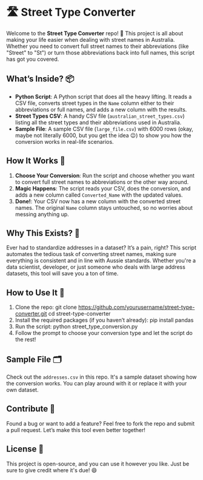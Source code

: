 # 🛣️ Street Type Converter

Welcome to the **Street Type Converter** repo! 🎉 This project is all about making your life easier when dealing with street names in Australia. Whether you need to convert full street names to their abbreviations (like "Street" to "St") or turn those abbreviations back into full names, this script has got you covered.

## What’s Inside? 📦

- **Python Script**: A Python script that does all the heavy lifting. It reads a CSV file, converts street types in the `Name` column either to their abbreviations or full names, and adds a new column with the results.
- **Street Types CSV**: A handy CSV file (`australian_street_types.csv`) listing all the street types and their abbreviations used in Australia.
- **Sample File**: A sample CSV file (`large_file.csv`) with 6000 rows (okay, maybe not literally 6000, but you get the idea 😉) to show you how the conversion works in real-life scenarios.

## How It Works 🔧

1. **Choose Your Conversion**: Run the script and choose whether you want to convert full street names to abbreviations or the other way around.
2. **Magic Happens**: The script reads your CSV, does the conversion, and adds a new column called `Converted_Name` with the updated values.
3. **Done!**: Your CSV now has a new column with the converted street names. The original `Name` column stays untouched, so no worries about messing anything up.

## Why This Exists? 🤔

Ever had to standardize addresses in a dataset? It’s a pain, right? This script automates the tedious task of converting street names, making sure everything is consistent and in line with Aussie standards. Whether you're a data scientist, developer, or just someone who deals with large address datasets, this tool will save you a ton of time.

## How to Use It 🚀

1. Clone the repo: git clone https://github.com/yourusername/street-type-converter.git cd street-type-converter
2. Install the required packages (if you haven’t already): pip install pandas
3. Run the script: python street_type_conversion.py
4. Follow the prompt to choose your conversion type and let the script do the rest!

## Sample File 🗂️

Check out the `addresses.csv` in this repo. It's a sample dataset showing how the conversion works. You can play around with it or replace it with your own dataset.

## Contribute 🤝

Found a bug or want to add a feature? Feel free to fork the repo and submit a pull request. Let’s make this tool even better together!

## License 📄

This project is open-source, and you can use it however you like. Just be sure to give credit where it's due! 😄

